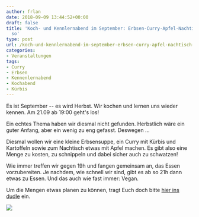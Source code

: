 ```yaml
---
author: frlan
date: 2018-09-09 13:44:52+00:00
draft: false
title: 'Koch- und Kennlernabend im September: Erbsen-Curry-Apfel-Nachtisch ... oder
  so'
type: post
url: /koch-und-kennlernabend-im-september-erbsen-curry-apfel-nachtisch-oder-so/
categories:
- Veranstaltungen
tags:
- Curry
- Erbsen
- Kennenlernabend
- Kochabend
- Kürbis
---
```


Es ist September -- es wird Herbst. Wir kochen und lernen uns wieder kennen. Am 21.09 ab 19:00 geht's los!

<!-- more -->

Ein echtes Thema haben wir diesmal nicht gefunden. Herbstlich wäre ein guter Anfang, aber ein wenig zu eng gefasst. Deswegen ...

Diesmal wollen wir eine kleine Erbsensuppe, ein Curry mit Kürbis und Kartoffeln sowie zum Nachtisch etwas mit Apfel machen. Es gibt also eine Menge zu kosten, zu schnippeln und dabei sicher auch zu schwatzen!

Wie immer treffen wir gegen 19h und fangen gemeinsam an, das Essen vorzubereiten. Je nachdem, wie schnell wir sind, gibt es ab so 21h dann etwas zu Essen. Und das auch wie fast immer: Vegan.

Um die Mengen etwas planen zu können, tragt Euch doch bitte [hier ins dudle](https://dudle.inf.tu-dresden.de/Septemberkochen_im_EBK/) ein.

[![](/wp-content/uploads/2018/10/IMG_20180922_103906-1024x1024.jpg)
](/koch-und-kennenlernabend-im-oktober-kohl-rote-beete-kichererbsen-und-schokolade/img_20180922_103906/)
